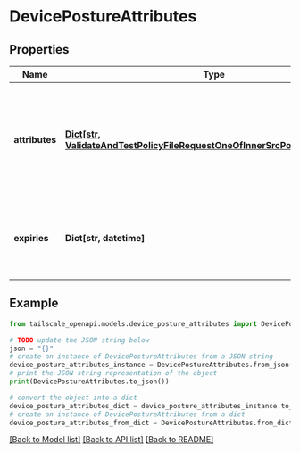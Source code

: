 # DevicePostureAttributes


## Properties

Name | Type | Description | Notes
------------ | ------------- | ------------- | -------------
**attributes** | [**Dict[str, ValidateAndTestPolicyFileRequestOneOfInnerSrcPostureAttrsValue]**](ValidateAndTestPolicyFileRequestOneOfInnerSrcPostureAttrsValue.md) | Contains all the posture attributes assigned to a node. Attribute values can be strings, numbers or booleans.  | [optional] 
**expiries** | **Dict[str, datetime]** | Contains the expiry time for each posture attribute, if set.  | [optional] 

## Example

```python
from tailscale_openapi.models.device_posture_attributes import DevicePostureAttributes

# TODO update the JSON string below
json = "{}"
# create an instance of DevicePostureAttributes from a JSON string
device_posture_attributes_instance = DevicePostureAttributes.from_json(json)
# print the JSON string representation of the object
print(DevicePostureAttributes.to_json())

# convert the object into a dict
device_posture_attributes_dict = device_posture_attributes_instance.to_dict()
# create an instance of DevicePostureAttributes from a dict
device_posture_attributes_from_dict = DevicePostureAttributes.from_dict(device_posture_attributes_dict)
```
[[Back to Model list]](../README.md#documentation-for-models) [[Back to API list]](../README.md#documentation-for-api-endpoints) [[Back to README]](../README.md)



